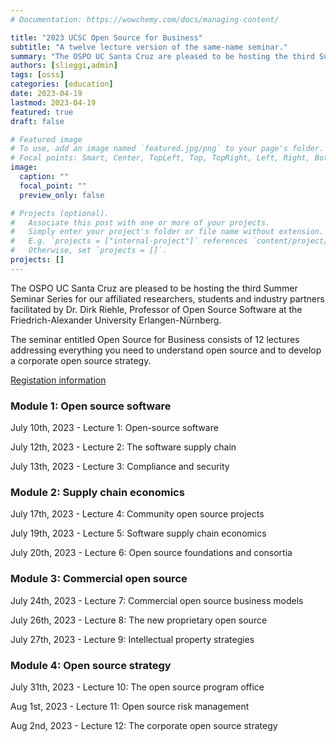 ```yaml
---
# Documentation: https://wowchemy.com/docs/managing-content/

title: "2023 UCSC Open Source for Business"
subtitle: "A twelve lecture version of the same-name seminar."
summary: "The OSPO UC Santa Cruz are pleased to be hosting the third Summer Seminar Series for our affiliated researchers, students and industry partners facilitated by Dr. Dirk Riehle, Professor of Open Source Software at the Friedrich-Alexander University Erlangen-Nürnberg. The seminar entitled Open Source for Business consists of 12 lectures addressing everything you need to understand open source and to develop a corporate open source strategy. "
authors: [slieggi,admin]
tags: [osss]
categories: [education]
date: 2023-04-19
lastmod: 2023-04-19
featured: true
draft: false

# Featured image
# To use, add an image named `featured.jpg/png` to your page's folder.
# Focal points: Smart, Center, TopLeft, Top, TopRight, Left, Right, BottomLeft, Bottom, BottomRight.
image:
  caption: ""
  focal_point: ""
  preview_only: false

# Projects (optional).
#   Associate this post with one or more of your projects.
#   Simply enter your project's folder or file name without extension.
#   E.g. `projects = ["internal-project"]` references `content/project/deep-learning/index.md`.
#   Otherwise, set `projects = []`.
projects: []
---
```


The OSPO UC Santa Cruz are pleased to be hosting the third Summer Seminar Series for our affiliated researchers, students and industry partners facilitated by Dr. Dirk Riehle, Professor of Open Source Software at the Friedrich-Alexander University Erlangen-Nürnberg. 

The seminar entitled Open Source for Business consists of 12 lectures addressing everything you need to understand open source and to develop a corporate open source strategy. 

[Registation information](https://forms.gle/AYaXTQTFNT3sHkxf9)


### Module 1: Open source software 
July 10th, 2023 - Lecture 1: Open-source software  

July 12th, 2023 - Lecture 2: The software supply chain  

July 13th, 2023 - Lecture 3: Compliance and security  

### Module 2: Supply chain economics 
July 17th, 2023 - Lecture 4: Community open source projects  

July 19th, 2023 - Lecture 5: Software supply chain economics  

July 20th, 2023 - Lecture 6: Open source foundations and consortia  

### Module 3: Commercial open source 
July 24th, 2023 - Lecture 7: Commercial open source business models  

July 26th, 2023 - Lecture 8: The new proprietary open source  

July 27th, 2023 - Lecture 9: Intellectual property strategies  

### Module 4: Open source strategy 
July 31th, 2023 - Lecture 10: The open source program office  

Aug 1st, 2023 - Lecture 11: Open source risk management  

Aug 2nd, 2023 - Lecture 12: The corporate open source strategy  
